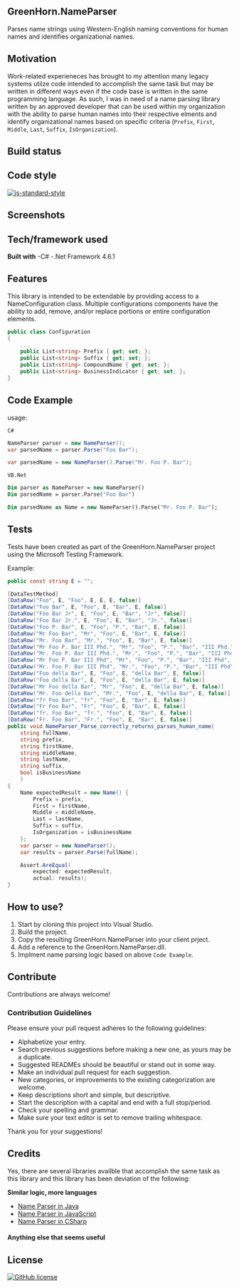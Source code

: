 ## GreenHorn.NameParser
Parses name strings using Western-English naming conventions for human names and identifies organizational names. 

## Motivation
Work-related experieneces has brought to my attention many legacy systems utilze code intended to accomplish the same task but may be written in different ways even if the code base is written in the same programming language.
As such, I was in need of a name parsing library written by an approved developer that can be used within my organization with the ability to parse human names into their respective elments  and identify organizational names based on specific criteria (`Prefix`, `First`, `Middle`, `Last`, `Suffix`, `IsOrganization`). 


## Build status
 


## Code style
[![js-standard-style](https://img.shields.io/badge/code%20style-standard-brightgreen.svg?style=flat)](https://github.com/feross/standard)
 
## Screenshots


## Tech/framework used

<b>Built with</b>
-C# 
-.Net Framework 4.6.1

## Features
This library is intended to be extendable by providing access to a NameConfiguration class. Multiple configurations components have the ability to add, remove, and/or replace portions or entire configuration elements.

```csharp
public class Configuration
{
    ...
    public List<string> Prefix { get; set; };
    public List<string> Suffix { get; set; };
    public List<string> CompoundName { get; set; };
    public List<string> BusinessIndicator { get; set; };
}
```
## Code Example
usage: 

`C#`

```csharp
NameParser parser = new NameParser();
var parsedName = parser.Parse("Foo Bar");

var parsedName = new NameParser().Parse("Mr. Foo P. Bar");
```
`VB.Net`

```vb
Dim parser as NameParser = new NameParser()
Dim parsedName = parser.Parse("Foo Bar")

Dim parsedName as Name = new NameParser().Parse("Mr. Foo P. Bar");
```

[//]: # (## Installation)
[//]: # (Provide step by step series of examples and explanations about how to get a development env running.)

[//]: # (## API Reference)

[//]: # (Depending on the size of the project, if it is small and simple enough the reference docs can be added to the README. For medium size to larger projects it is important to at least provide a link to where the API reference docs live.)

## Tests
Tests have been created as part of the GreenHorn.NameParser project using the Microsoft Testing Framework.

Example: 
```csharp
public const string E = "";

[DataTestMethod]
[DataRow("Foo", E, "Foo", E, E, E, false)]
[DataRow("Foo Bar", E, "Foo", E, "Bar", E, false)]
[DataRow("Foo Bar Jr", E, "Foo", E, "Bar", "Jr", false)]
[DataRow("Foo Bar Jr.", E, "Foo", E, "Bar", "Jr.", false)]
[DataRow("Foo P. Bar", E, "Foo", "P.", "Bar", E, false)]
[DataRow("Mr Foo Bar", "Mr", "Foo", E, "Bar", E, false)]
[DataRow("Mr. Foo Bar", "Mr.", "Foo", E, "Bar", E, false)]
[DataRow("Mr Foo P. Bar III Phd.", "Mr", "Foo", "P.", "Bar", "III Phd.", false)]
[DataRow("Mr. Foo P. Bar III Phd.", "Mr.", "Foo", "P.", "Bar", "III Phd.", false)]
[DataRow("Mr Foo P. Bar III Phd", "Mr", "Foo", "P.", "Bar", "III Phd", false)]
[DataRow("Mr. Foo P. Bar III Phd", "Mr.", "Foo", "P.", "Bar", "III Phd", false)]
[DataRow("Foo della Bar", E, "Foo", E, "della Bar", E, false)]
[DataRow("Foo della Bar", E, "Foo", E, "della Bar", E, false)]
[DataRow("Mr Foo della Bar", "Mr", "Foo", E, "della Bar", E, false)]
[DataRow("Mr. Foo della Bar", "Mr.", "Foo", E, "della Bar", E, false)]
[DataRow("fr Foo Bar", "fr", "Foo", E, "Bar", E, false)]
[DataRow("Fr Foo Bar", "Fr", "Foo", E, "Bar", E, false)]
[DataRow("fr. Foo Bar", "fr.", "Foo", E, "Bar", E, false)]
[DataRow("Fr. Foo Bar", "Fr.", "Foo", E, "Bar", E, false)]
public void NameParser_Parse_correctly_returns_parses_human_name(
    string fullName,
    string prefix,
    string firstName,
    string middleName,
    string lastName,
    string suffix,
    bool isBusinessName
    )
{
    Name expectedResult = new Name() {
        Prefix = prefix, 
        First = firstName, 
        Middle = middleName, 
        Last = lastName, 
        Suffix = suffix,
        IsOrganization = isBusinessName
    };
    var parser = new NameParser();
    var results = parser.Parse(fullName);

    Assert.AreEqual(
        expected: expectedResult,
        actual: results);
}
```


## How to use?

1. Start by cloning this project into Visual Studio. 
2. Build the project. 
3. Copy the resulting GreenHorn.NameParser into your client prject. 
4. Add a reference to the GreenHorn.NameParser.dll.
5. Implment name parsing logic based on above `Code Example`.

## Contribute

Contributions are always welcome!
 
### Contribution Guidelines
Please ensure your pull request adheres to the following guidelines:

- Alphabetize your entry.
- Search previous suggestions before making a new one, as yours may be a duplicate.
- Suggested READMEs should be beautiful or stand out in some way.
- Make an individual pull request for each suggestion.
- New categories, or improvements to the existing categorization are welcome.
- Keep descriptions short and simple, but descriptive.
- Start the description with a capital and end with a full stop/period.
- Check your spelling and grammar.
- Make sure your text editor is set to remove trailing whitespace.

Thank you for your suggestions!

## Credits
Yes, there are several libraries availble that accomplish the same task as this library and this library has been deviation of the following: 

**Similar logic, more languages**

* [Name Parser in Java](https://github.com/gkhays/NameParser)
* [Name Parser in JavaScript](https://github.com/joshfraser/JavaScript-Name-Parser)
* [Name Parser in CSharp](https://github.com/ianlee74/CSharp-Name-Parser)

#### Anything else that seems useful

## License
[![GitHub license](https://img.shields.io/github/license/mashape/apistatus.svg)](https://github.com/GreenHornSoftware/GreenHorn.NameParser/blob/master/LICENSE)


